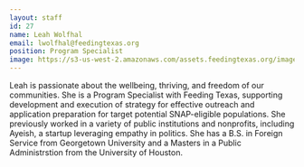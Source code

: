 ```yaml
---
layout: staff
id: 27
name: Leah Wolfhal
email: lwolfhal@feedingtexas.org
position: Program Specialist
image: https://s3-us-west-2.amazonaws.com/assets.feedingtexas.org/images/staff/leah_wolfthall.jpg
---
```

Leah is passionate about the wellbeing, thriving, and freedom of our communities.  She is a Program Specialist with Feeding Texas, supporting development and execution of strategy for effective outreach and application preparation for target potential SNAP-eligible populations.  She previously worked in a variety of public institutions and nonprofits, including Ayeish, a startup leveraging empathy in politics.  She has a B.S. in Foreign Service from Georgetown University and a Masters in a Public Administrstion from the University of Houston.
